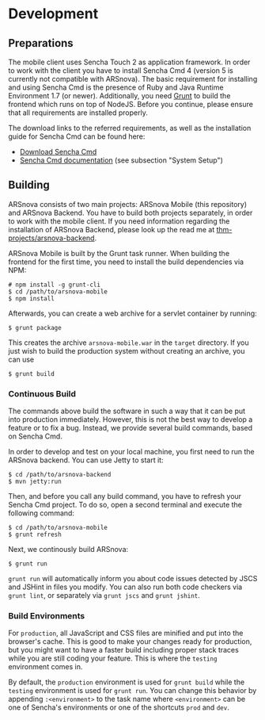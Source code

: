 # Development

## Preparations

The mobile client uses Sencha Touch 2 as application framework.
In order to work with the client you have to install Sencha Cmd 4 (version 5 is currently not compatible with ARSnova).
The basic requirement for installing and using Sencha Cmd is the presence of Ruby and Java Runtime Environment 1.7 (or newer).
Additionally, you need [Grunt](http://gruntjs.com/) to build the frontend which runs on top of NodeJS.
Before you continue, please ensure that all requirements are installed properly.

The download links to the referred requirements, as well as the installation guide for Sencha Cmd can be found here:

- [Download Sencha Cmd](http://www.sencha.com/products/sencha-cmd/)
- [Sencha Cmd documentation](http://docs.sencha.com/cmd/5.x/intro_to_cmd.html) (see subsection "System Setup")


## Building

ARSnova consists of two main projects: ARSnova Mobile (this repository) and ARSnova Backend.
You have to build both projects separately, in order to work with the mobile client.
If you need information regarding the installation of ARSnova Backend, please look up the read me at
[thm-projects/arsnova-backend](https://github.com/thm-projects/arsnova-backend).

ARSnova Mobile is built by the Grunt task runner.
When building the frontend for the first time, you need to install the build dependencies via NPM:

	# npm install -g grunt-cli
	$ cd /path/to/arsnova-mobile
	$ npm install

Afterwards, you can create a web archive for a servlet container by running:

	$ grunt package

This creates the archive `arsnova-mobile.war` in the `target` directory.
If you just wish to build the production system without creating an archive, you can use

	$ grunt build


### Continuous Build

The commands above build the software in such a way that it can be put into production immediately.
However, this is not the best way to develop a feature or to fix a bug.
Instead, we provide several build commands, based on Sencha Cmd.

In order to develop and test on your local machine, you first need to run the ARSnova backend.
You can use Jetty to start it:

	$ cd /path/to/arsnova-backend
	$ mvn jetty:run

Then, and before you call any build command, you have to refresh your Sencha Cmd project.
To do so, open a second terminal and execute the following command:

	$ cd /path/to/arsnova-mobile
	$ grunt refresh

Next, we continously build ARSnova:

	$ grunt run

`grunt run` will automatically inform you about code issues detected by JSCS and JSHint in files you modify.
You can also run both code checkers via `grunt lint`, or separately via `grunt jscs` and `grunt jshint`.


### Build Environments

For `production`, all JavaScript and CSS files are minified and put into the browser's cache.
This is good to make your changes ready for production, but you might want to have a faster build including proper stack traces while you are still coding your feature.
This is where the `testing` environment comes in.

By default, the `production` environment is used for `grunt build` while the `testing` environment is used for `grunt run`.
You can change this behavior by appending `:<environment>` to the task name where `<environment>` can be one of Sencha's environments or one of the shortcuts `prod` and `dev`.
